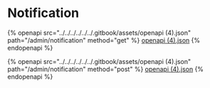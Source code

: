 # Notification

{% openapi src="../../../../../../.gitbook/assets/openapi (4).json" path="/admin/notification" method="get" %}
[openapi (4).json](<../../../../../../.gitbook/assets/openapi (4).json>)
{% endopenapi %}

{% openapi src="../../../../../../.gitbook/assets/openapi (4).json" path="/admin/notification" method="post" %}
[openapi (4).json](<../../../../../../.gitbook/assets/openapi (4).json>)
{% endopenapi %}

